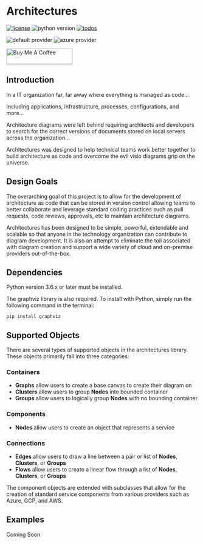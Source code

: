 # Architectures

[![license](https://img.shields.io/badge/license-MIT-blue.svg)](/LICENSE)
![python version](https://img.shields.io/badge/python-3.6%2C3.7%2C3.8-blue?logo=python)
[![todos](https://badgen.net/https/api.tickgit.com/badgen/github.com/mingrammer/diagrams?label=todos)](https://www.tickgit.com/browse?repo=github.com/jsoconno/architectures)

![default provider](https://img.shields.io/badge/provider-Default-orange?color=C70039)
![azure provider](https://img.shields.io/badge/provider-Azure-orange?logo=microsoft-azure&color=007FFF)

<a href="https://www.buymeacoffee.com/jsoconno" target="_blank"><img src="https://www.buymeacoffee.com/assets/img/custom_images/orange_img.png" alt="Buy Me A Coffee" style="height: 41px !important;width: 174px !important;box-shadow: 0px 3px 2px 0px rgba(190, 190, 190, 0.5) !important;" ></a>

## Introduction
In a IT organization far, far away where everything is managed as code...

Including applications, infrastructure, processes, configurations, and more...

Architecture diagrams were left behind requiring architects and developers to search for the correct versions of documents stored on local servers across the organization...

Architectures was designed to help technical teams work better together to build architecture as code and overcome the evil visio diagrams grip on the universe.
## Design Goals
The overarching goal of this project is to allow for the development of architecture as code that can be stored in version control allowing teams to better collaborate and leverage standard coding practices such as pull requests, code reviews, approvals, etc to maintain architecture diagrams.

Architectures has been designed to be simple, powerful, extendable and scalable so that anyone in the technology organization can contribute to diagram development.  It is also an attempt to eliminate the toil associated with diagram creation and support a wide variety of cloud and on-premise providers out-of-the-box.

## Dependencies
Python version 3.6.x or later must be installed.

The graphviz library is also required.  To install with Python, simply run the following command in the terminal:
```
pip install graphviz
```

## Supported Objects
There are several types of supported objects in the architectures library.  These objects primarily fall into three categories:
### Containers
- **Graphs** allow users to create a base canvas to create their diagram on
- **Clusters** allow users to group **Nodes** into bounded container
- **Groups** allow users to logically group **Nodes** with no bounding container
### Components
- **Nodes** allow users to create an object that represents a service
### Connections
- **Edges** allow users to draw a line between a pair or list of **Nodes**, **Clusters**, or **Groups**
- **Flows** allow users to create a linear flow through a list of **Nodes**, **Clusters**, or **Groups**

The component objects are extended with subclasses that allow for the creation of standard service components from various providers such as Azure, GCP, and AWS.

## Examples
Coming Soon
